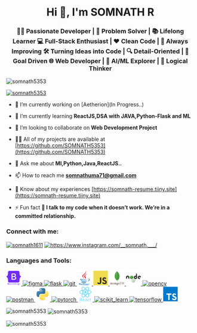 <h1 align="center">Hi 👋, I'm SOMNATH R</h1>
<h3 align="center">👨‍💻 Passionate Developer | 🧠 Problem Solver | 📚 Lifelong Learner 💻 Full-Stack Enthusiast | ❤️ Clean Code | 🚀 Always Improving 🛠️ Turning Ideas into Code | 🔍 Detail-Oriented | 🎯 Goal Driven 🌐 Web Developer | 🤖 AI/ML Explorer | 🧩 Logical Thinker</h3>

<p align="left"> <img src="https://komarev.com/ghpvc/?username=somnath5353&label=Profile%20views&color=0e75b6&style=flat" alt="somnath5353" /> </p>

<p align="left"> <a href="https://github.com/ryo-ma/github-profile-trophy"><img src="https://github-profile-trophy.vercel.app/?username=somnath5353" alt="somnath5353" /></a> </p>

- 🔭 I’m currently working on [Aetherion](In Progress..)

- 🌱 I’m currently learning **ReactJS,DSA with JAVA,Python-Flask and ML**

- 👯 I’m looking to collaborate on **Web Development Project**

- 👨‍💻 All of my projects are available at [https://github.com/SOMNATH5353](https://github.com/SOMNATH5353)

- 💬 Ask me about **Ml,Python,Java,ReactJS..**

- 📫 How to reach me **somnathuma71@gmail.com**

- 📄 Know about my experiences [https://somnath-resume.tiiny.site](https://somnath-resume.tiiny.site)

- ⚡ Fun fact **👀 I talk to my code when it doesn’t work. We’re in a committed relationship.**

<h3 align="left">Connect with me:</h3>
<p align="left">
<a href="https://linkedin.com/in/somnath1611" target="blank"><img align="center" src="https://raw.githubusercontent.com/rahuldkjain/github-profile-readme-generator/master/src/images/icons/Social/linked-in-alt.svg" alt="somnath1611" height="30" width="40" /></a>
<a href="https://instagram.com/https://www.instagram.com/__somnath.___/" target="blank"><img align="center" src="https://raw.githubusercontent.com/rahuldkjain/github-profile-readme-generator/master/src/images/icons/Social/instagram.svg" alt="https://www.instagram.com/__somnath.___/" height="30" width="40" /></a>
</p>

<h3 align="left">Languages and Tools:</h3>
<p align="left"> <a href="https://getbootstrap.com" target="_blank" rel="noreferrer"> <img src="https://raw.githubusercontent.com/devicons/devicon/master/icons/bootstrap/bootstrap-plain-wordmark.svg" alt="bootstrap" width="40" height="40"/> </a> <a href="https://www.figma.com/" target="_blank" rel="noreferrer"> <img src="https://www.vectorlogo.zone/logos/figma/figma-icon.svg" alt="figma" width="40" height="40"/> </a> <a href="https://flask.palletsprojects.com/" target="_blank" rel="noreferrer"> <img src="https://www.vectorlogo.zone/logos/pocoo_flask/pocoo_flask-icon.svg" alt="flask" width="40" height="40"/> </a> <a href="https://git-scm.com/" target="_blank" rel="noreferrer"> <img src="https://www.vectorlogo.zone/logos/git-scm/git-scm-icon.svg" alt="git" width="40" height="40"/> </a> <a href="https://www.java.com" target="_blank" rel="noreferrer"> <img src="https://raw.githubusercontent.com/devicons/devicon/master/icons/java/java-original.svg" alt="java" width="40" height="40"/> </a> <a href="https://developer.mozilla.org/en-US/docs/Web/JavaScript" target="_blank" rel="noreferrer"> <img src="https://raw.githubusercontent.com/devicons/devicon/master/icons/javascript/javascript-original.svg" alt="javascript" width="40" height="40"/> </a> <a href="https://www.mongodb.com/" target="_blank" rel="noreferrer"> <img src="https://raw.githubusercontent.com/devicons/devicon/master/icons/mongodb/mongodb-original-wordmark.svg" alt="mongodb" width="40" height="40"/> </a> <a href="https://nodejs.org" target="_blank" rel="noreferrer"> <img src="https://raw.githubusercontent.com/devicons/devicon/master/icons/nodejs/nodejs-original-wordmark.svg" alt="nodejs" width="40" height="40"/> </a> <a href="https://opencv.org/" target="_blank" rel="noreferrer"> <img src="https://www.vectorlogo.zone/logos/opencv/opencv-icon.svg" alt="opencv" width="40" height="40"/> </a> <a href="https://postman.com" target="_blank" rel="noreferrer"> <img src="https://www.vectorlogo.zone/logos/getpostman/getpostman-icon.svg" alt="postman" width="40" height="40"/> </a> <a href="https://www.python.org" target="_blank" rel="noreferrer"> <img src="https://raw.githubusercontent.com/devicons/devicon/master/icons/python/python-original.svg" alt="python" width="40" height="40"/> </a> <a href="https://pytorch.org/" target="_blank" rel="noreferrer"> <img src="https://www.vectorlogo.zone/logos/pytorch/pytorch-icon.svg" alt="pytorch" width="40" height="40"/> </a> <a href="https://reactjs.org/" target="_blank" rel="noreferrer"> <img src="https://raw.githubusercontent.com/devicons/devicon/master/icons/react/react-original-wordmark.svg" alt="react" width="40" height="40"/> </a> <a href="https://scikit-learn.org/" target="_blank" rel="noreferrer"> <img src="https://upload.wikimedia.org/wikipedia/commons/0/05/Scikit_learn_logo_small.svg" alt="scikit_learn" width="40" height="40"/> </a> <a href="https://www.tensorflow.org" target="_blank" rel="noreferrer"> <img src="https://www.vectorlogo.zone/logos/tensorflow/tensorflow-icon.svg" alt="tensorflow" width="40" height="40"/> </a> <a href="https://www.typescriptlang.org/" target="_blank" rel="noreferrer"> <img src="https://raw.githubusercontent.com/devicons/devicon/master/icons/typescript/typescript-original.svg" alt="typescript" width="40" height="40"/> </a> </p>

<p><img align="left" src="https://github-readme-stats.vercel.app/api/top-langs?username=somnath5353&show_icons=true&locale=en&layout=compact" alt="somnath5353" /></p>

<p>&nbsp;<img align="center" src="https://github-readme-stats.vercel.app/api?username=somnath5353&show_icons=true&locale=en" alt="somnath5353" /></p>

<p><img align="center" src="https://github-readme-streak-stats.herokuapp.com/?user=somnath5353&" alt="somnath5353" /></p>
